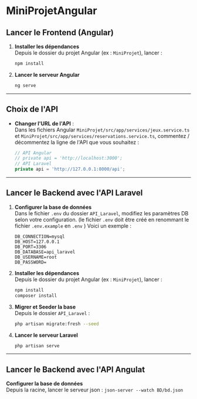 ﻿# MiniProjetAngular

## Lancer le Frontend (Angular)

1. **Installer les dépendances**  
   Depuis le dossier du projet Angular (ex : `MiniProjet`), lancer :
   ```bash
   npm install
   ```

2. **Lancer le serveur Angular**  
   ```bash
   ng serve
   ```
---

## Choix de l'API

- **Changer l'URL de l'API** :  
  Dans les fichiers Angular `MiniProjet/src/app/services/jeux.service.ts` et  `MiniProjet/src/app/services/reservations.service.ts`, commentez / décommentez la ligne de l'API que vous souhaitez :
  ```typescript
  // API Angular
  // private api = 'http://localhost:3000';
  // API Laravel
  private api = 'http://127.0.0.1:8000/api';
  ```
  
---

## Lancer le Backend avec l'API Laravel

1. **Configurer la base de données**  
   Dans le fichier `.env` du dossier `API_Laravel`, modifiez les paramètres DB selon votre configuration.
   (le fichier `.env` doit être créé en renommant le fichier `.env.example` en `.env` )
   Voici un exemple :
   ```
   DB_CONNECTION=mysql
   DB_HOST=127.0.0.1
   DB_PORT=3306
   DB_DATABASE=api_laravel
   DB_USERNAME=root
   DB_PASSWORD=
   ```

2. **Installer les dépendances**  
   Depuis le dossier du projet Angular (ex : `MiniProjet`), lancer :
   ```bash
   npm install
   composer install
   ```
   
3. **Migrer et Seeder la base**  
   Depuis le dossier `API_Laravel` :
   ```bash
   php artisan migrate:fresh --seed   
   ```

4. **Lancer le serveur Laravel**  
   ```bash
   php artisan serve
   ```

---

## Lancer le Backend avec l'API Angulat

**Configurer la base de données**  
   Depuis la racine, lancer le serveur json : 
   ```json-server --watch BD/bd.json```
